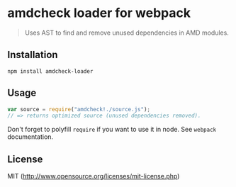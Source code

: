 # amdcheck loader for webpack

> Uses AST to find and remove unused dependencies in AMD modules.

## Installation

`npm install amdcheck-loader`

## Usage

``` javascript
var source = require("amdcheck!./source.js");
// => returns optimized source (unused dependencies removed).
```

Don't forget to polyfill `require` if you want to use it in node.
See `webpack` documentation.

## License

MIT (http://www.opensource.org/licenses/mit-license.php)
